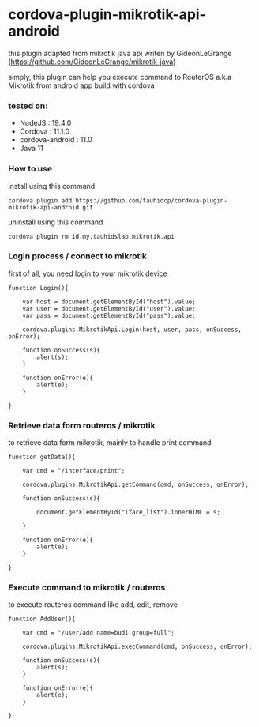 # cordova-plugin-mikrotik-api-android

this plugin adapted from mikrotik java api writen by GideonLeGrange (https://github.com/GideonLeGrange/mikrotik-java)

simply, this plugin can help you execute command to RouterOS a.k.a Mikrotik from android app build with cordova  

### tested on:

- NodeJS  	      : 19.4.0
- Cordova 	      : 11.1.0
- cordova-android : 11.0 
- Java 11  

### How to use

install using this command

`cordova plugin add https://github.com/tauhidcp/cordova-plugin-mikrotik-api-android.git`

uninstall using this command

`cordova plugin rm id.my.tauhidslab.mikrotik.api`

### Login process / connect to mikrotik

first of all, you need login to your mikrotik device  

``` 
function Login(){
	
	var host = document.getElementById("host").value;
	var user = document.getElementById("user").value;
	var pass = document.getElementById("pass").value;
	
	cordova.plugins.MikrotikApi.Login(host, user, pass, onSuccess, onError);
	
	function onSuccess(s){
        alert(s);
    }

	function onError(e){
        alert(e);
    }
	
}
```

### Retrieve data form routeros / mikrotik

to retrieve data form mikrotik, mainly to handle print command   

```
function getData(){
	
	var cmd = "/interface/print";
	
	cordova.plugins.MikrotikApi.getCommand(cmd, onSuccess, onError);
	
	function onSuccess(s){
       
		document.getElementById("iface_list").innerHTML = s; 
		
    }

	function onError(e){
        alert(e);
    }
	
}
```

### Execute command to mikrotik / routeros

to execute routeros command like add, edit, remove

```
function AddUser(){
	
	var cmd = "/user/add name=budi group=full";
	
	cordova.plugins.MikrotikApi.execCommand(cmd, onSuccess, onError);
	
	function onSuccess(s){
        alert(s);
    }

	function onError(e){
        alert(e);
    }
	
}
```
